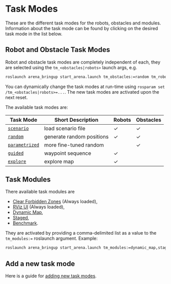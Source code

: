 # Task Modes

These are the different task modes for the robots, obstacles and modules. Information about the task mode can be found by clicking on the desired task mode in the list below.

## Robot and Obstacle Task Modes

Robot and obstacle task modes are completely independent of each, they are selected using the `tm_<obstacles|robots>` launch args, e.g.

```sh
roslaunch arena_bringup start_arena.launch tm_obstacles:=random tm_robots:=scenario
```

You can dynamically change the task modes at run-time using `rosparam set /tm_<obstacles|robots>=...`. The new task modes are activated upon the next reset.

The available task modes are:

| Task Mode | Short Description | Robots | Obstacles |
| --- | --- | --- | --- |
| [`scenario`](task_modes/scenario.md) | load scenario file | ✓ | ✓ |
| [`random`](task_modes/random.md) | generate random positions | ✓ | ✓ |
| [`parametrized`](task_modes/parametrized.md) | more fine-tuned random | | ✓ |
| [`guided`](task_modes/guided.md) | waypoint sequence | ✓ | |
| [`explore`](task_modes/explore.md) | explore map | ✓ | |


## Task Modules

There available task modules are

- [Clear Forbidden Zones](task_modes/clear_forbidden_zones.md) (Always loaded),
- [RViz UI](task_modes/rviz_ui.md) (Always loaded),
- [Dynamic Map](task_modes/dynamic_map.md),
- [Staged](task_modes/staged.md),
- [Benchmark](task_modes/benchmark.md).

They are activated by providing a comma-delimited list as a value to the `tm_modules:=` roslaunch argument. Example:

```sh
roslaunch arena_bringup start_arena.launch tm_modules:=dynamic_map,staged
```

## Add a new task mode

Here is a guide for [adding new task modes](./task_modes/adding_task_modes.md).